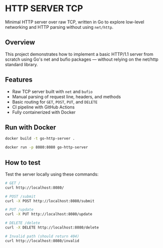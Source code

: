 # HTTP SERVER TCP

Minimal HTTP server over raw TCP, written in Go to explore low-level networking and HTTP parsing without using `net/http`.

## Overview

This project demonstrates how to implement a basic HTTP/1.1 server from scratch using Go's net and bufio packages — without relying on the net/http standard library.

## Features

- Raw TCP server built with `net` and `bufio`
- Manual parsing of request line, headers, and methods
- Basic routing for `GET`, `POST`, `PUT`, and `DELETE`
- CI pipeline with GitHub Actions
- Fully containerized with Docker
  
## Run with Docker

```bash
docker build -t go-http-server .
```
```bash
docker run -p 8080:8080 go-http-server
```
## How to test

Test the server locally using these commands:

```bash
# GET /
curl http://localhost:8080/
```

```bash
# POST /submit
curl -X POST http://localhost:8080/submit
```

```bash
# PUT /update
curl -X PUT http://localhost:8080/update
```
```bash
# DELETE /delete
curl -X DELETE http://localhost:8080/delete
```

```bash
# Invalid path (should return 404)
curl http://localhost:8080/invalid
```

